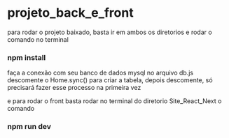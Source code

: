 # projeto_back_e_front

para rodar o projeto baixado, basta ir em ambos os diretorios e rodar o comando no terminal
### npm install

faça a conexão com seu banco de dados mysql no arquivo db.js
descomente o Home.sync() para criar a tabela, depois descomente, só precisará fazer esse processo na primeira vez

e para rodar o front basta rodar no terminal do diretorio Site_React_Next o comando
### npm run dev
